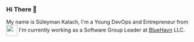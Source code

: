 ### Hi There 👋

My name is Süleyman Kalach, I'm a Young DevOps and Entrepreneur from <img width="30" align="center" src="https://cdn-icons-png.flaticon.com/512/8603/8603081.png"> I'm currently working as a Software Group Leader at [BlueHavn](https://github.com/BlueHavn) LLC. 
